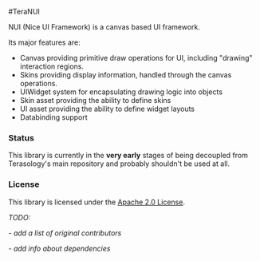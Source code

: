 #TeraNUI

NUI (Nice UI Framework) is a canvas based UI framework.
 
Its major features are:

* Canvas providing primitive draw operations for UI, including "drawing" interaction regions.
* Skins providing display information, handled through the canvas operations.
* UIWidget system for encapsulating drawing logic into objects
* Skin asset providing the ability to define skins
* UI asset providing the ability to define widget layouts
* Databinding support

### Status

This library is currently in the **very early** stages of being decoupled from Terasology's main repository and probably shouldn't be used at all.

### License

This library is licensed under the [Apache 2.0 License](http://www.apache.org/licenses/LICENSE-2.0.html).

*TODO:*

*- add a list of original contributors*

*- add info about dependencies*